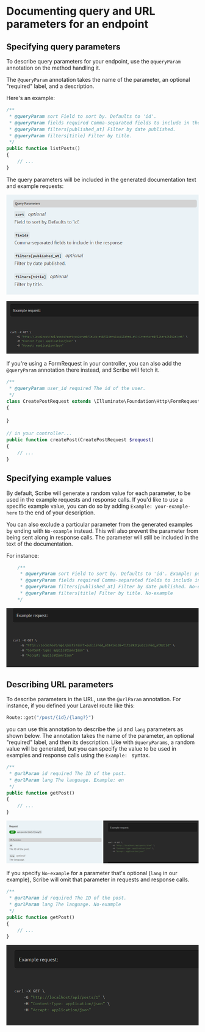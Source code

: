 # Documenting query and URL parameters for an endpoint

## Specifying query parameters
To describe query parameters for your endpoint, use the `@queryParam` annotation on the method handling it.

The `@queryParam` annotation takes the name of the parameter, an optional "required" label, and a description.

Here's an example:

```php
/**
 * @queryParam sort Field to sort by. Defaults to 'id'.
 * @queryParam fields required Comma-separated fields to include in the response
 * @queryParam filters[published_at] Filter by date published.
 * @queryParam filters[title] Filter by title.
 */
public function listPosts()
{
    // ...
}
```

The query parameters will be included in the generated documentation text and example requests:

![](images/endpoint-queryparams-1.png)

![](images/endpoint-queryparams-2.png)


If you're using a FormRequest in your controller, you can also add the `@queryParam` annotation there instead, and Scribe will fetch it.

```php
/**
 * @queryParam user_id required The id of the user.
 */
class CreatePostRequest extends \Illuminate\Foundation\Http\FormRequest
{

}

// in your controller...
public function createPost(CreatePostRequest $request)
{
    // ...
}
```

## Specifying example values
By default, Scribe will generate a random value for each parameter, to be used in the example requests and response calls. If you'd like to use a specific example value, you can do so by adding `Example: your-example-here` to the end of your description.

You can also exclude a particular parameter from the generated examples by ending with `No-example` instead. This will also prevent the parameter from being sent along in response calls. The parameter will still be included in the text of the documentation.

For instance:

```php
    /**
     * @queryParam sort Field to sort by. Defaults to 'id'. Example: published_at
     * @queryParam fields required Comma-separated fields to include in the response. Example: title,published_at,id
     * @queryParam filters[published_at] Filter by date published. No-example
     * @queryParam filters[title] Filter by title. No-example
    */
```

![](images/endpoint-queryparams-3.png)

## Describing URL parameters
To describe parameters in the URL, use the `@urlParam` annotation. For instance, if you defined your Laravel route like this:

```php
Route::get("/post/{id}/{lang?}")
```

you can use this annotation to describe the `id` and `lang` parameters as shown below. The annotation takes the name of the parameter, an optional "required" label, and then its description. Like with `@queryParams`, a random value will be generated, but you can specify the value to be used in examples and response calls using the `Example: ` syntax.

```php
/**
 * @urlParam id required The ID of the post.
 * @urlParam lang The language. Example: en
 */
public function getPost()
{
    // ...
}
```

![](images/endpoint-urlparams-1.png)

 If you specify `No-example` for a parameter that's optional (`lang` in our example), Scribe will omit that parameter in requests and response calls.

```php
/**
 * @urlParam id required The ID of the post.
 * @urlParam lang The language. No-example
 */
public function getPost()
{
    // ...
}
```

![](images/endpoint-urlparams-2.png)
